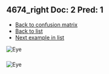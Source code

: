 ## 4674_right Doc: 2 Pred: 1
- [Back to confusion matrix](https://github.com/juliandewit/kaggle_retinopathy/blob/master/matrix.md)
- [Back to list](https://github.com/juliandewit/kaggle_retinopathy/blob/master/lists/21/list.md)
- [Next example in list](https://github.com/juliandewit/kaggle_retinopathy/blob/master/lists/21/47/4764_left.md)

![Eye](https://retinopaty.blob.core.windows.net/size1024/4674_right_2.jpeg)

### 

![Eye]()
